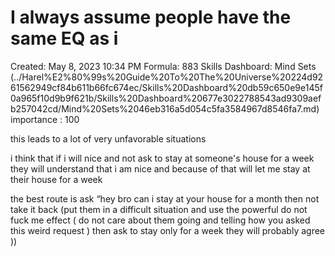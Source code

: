 # I always assume people have the same EQ as i

Created: May 8, 2023 10:34 PM
Formula: 883
Skills Dashboard: Mind Sets  (../Harel%E2%80%99s%20Guide%20To%20The%20Universe%20224d9261562949cf84b611b66fc674ec/Skills%20Dashboard%20db59c650e9e145f0a965f10d9b9f621b/Skills%20Dashboard%20677e3022788543ad9309aefb257042cd/Mind%20Sets%2046eb316a5d054c5fa3584967d8546fa7.md)
importance : 100

this leads to a lot of very unfavorable situations 

i think that if i will nice and not ask to stay at someone's house for a week they will understand that i am nice and because of that will let me stay at their house for a week 

the best route is ask “hey bro can i stay at your house for a month then not take it back (put them in a difficult situation and use the powerful do not fuck me effect ( do not care about them going and telling how you asked this weird request ) then ask to stay only for a week they will probably agree ))